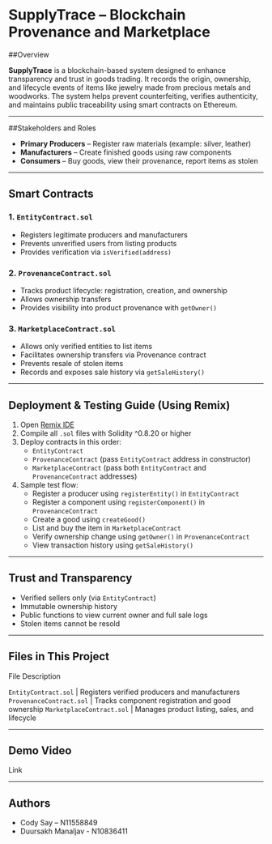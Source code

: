 # SupplyTrace – Blockchain Provenance and Marketplace

##Overview

**SupplyTrace** is a blockchain-based system designed to enhance transparency and trust in goods trading. It records the origin, ownership, and lifecycle events of items like jewelry made from precious metals and woodworks. The system helps prevent counterfeiting, verifies authenticity, and maintains public traceability using smart contracts on Ethereum.

---

##Stakeholders and Roles

- **Primary Producers** – Register raw materials (example: silver, leather)
- **Manufacturers** – Create finished goods using raw components
- **Consumers** – Buy goods, view their provenance, report items as stolen

---

## Smart Contracts

### 1. `EntityContract.sol`
- Registers legitimate producers and manufacturers
- Prevents unverified users from listing products
- Provides verification via `isVerified(address)`

### 2. `ProvenanceContract.sol`
- Tracks product lifecycle: registration, creation, and ownership
- Allows ownership transfers
- Provides visibility into product provenance with `getOwner()`

### 3. `MarketplaceContract.sol`
- Allows only verified entities to list items
- Facilitates ownership transfers via Provenance contract
- Prevents resale of stolen items
- Records and exposes sale history via `getSaleHistory()`

---

## Deployment & Testing Guide (Using Remix)

1. Open [Remix IDE](https://remix.ethereum.org/)
2. Compile all `.sol` files with Solidity ^0.8.20 or higher
3. Deploy contracts in this order:
   - `EntityContract`
   - `ProvenanceContract` (pass `EntityContract` address in constructor)
   - `MarketplaceContract` (pass both `EntityContract` and `ProvenanceContract` addresses)
4. Sample test flow:
   - Register a producer using `registerEntity()` in `EntityContract`
   - Register a component using `registerComponent()` in `ProvenanceContract`
   - Create a good using `createGood()`
   - List and buy the item in `MarketplaceContract`
   - Verify ownership change using `getOwner()` in `ProvenanceContract`
   - View transaction history using `getSaleHistory()`

---

## Trust and Transparency

- Verified sellers only (via `EntityContract`)
- Immutable ownership history
- Public functions to view current owner and full sale logs
- Stolen items cannot be resold

---

## Files in This Project

File Description

`EntityContract.sol` | Registers verified producers and manufacturers
`ProvenanceContract.sol` | Tracks component registration and good ownership
`MarketplaceContract.sol` | Manages product listing, sales, and lifecycle

---

## Demo Video

Link

---

## Authors

- Cody Say – N11558849
- Duursakh Manaljav - N10836411
